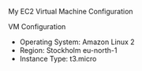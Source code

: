 My EC2 Virtual Machine Configuration


 VM Configuration
- Operating System: Amazon Linux 2  
- Region: Stockholm eu-north-1
- Instance Type: t3.micro  

